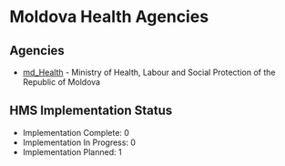 # Moldova Health Agencies

## Agencies

- [md_Health](md_Health/index.md) - Ministry of Health, Labour and Social Protection of the Republic of Moldova

## HMS Implementation Status

- Implementation Complete: 0
- Implementation In Progress: 0
- Implementation Planned: 1
